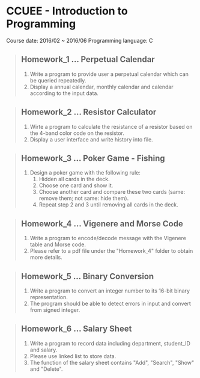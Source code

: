 ﻿# CCUEE - Introduction to Programming
 Course date: 2016/02 ~ 2016/06
 Programming language: C
 
> ## Homework_1 ... Perpetual Calendar
> 1. Write a program to provide user a perpetual calendar which can be queried repeatedly.
> 2. Display a annual calendar, monthly calendar and calendar according to the input data.

> ## Homework_2 ... Resistor Calculator
> 1. Wirte a program to calculate the resistance of a resistor based on the 4-band color code on the resistor.
> 2. Display a user interface and write history into file.

> ## Homework_3 ... Poker Game - Fishing
> 1. Design a poker game with the following rule:
>     1) Hidden all cards in the deck.
>     2) Choose one card and show it.
>     3) Choose another card and compare these two cards (same: remove them; not same: hide them).
>     4) Repeat step 2 and 3 until removing all cards in the deck.

> ## Homework_4 ... Vigenere and Morse Code
> 1. Write a program to encode/decode message with the Vigenere table and Morse code.
> 2. Please refer to a pdf file under the "Homework_4" folder to obtain more details.

> ## Homework_5 ... Binary Conversion
> 1. Write a program to convert an integer number to its 16-bit binary representation.
> 2. The program should be able to detect errors in input and convert from signed integer.

> ## Homework_6 ... Salary Sheet
> 1. Write a program to record data including department, student_ID and salary.
> 2. Please use linked list to store data.
> 3. The function of the salary sheet contains "Add", "Search", "Show" and "Delete".

